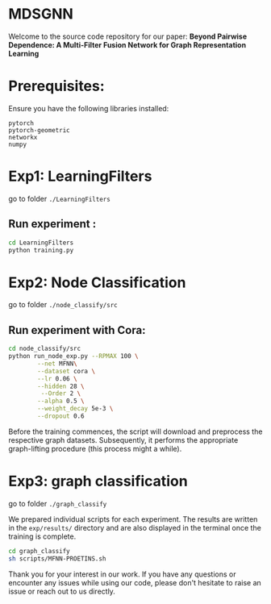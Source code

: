 # MDSGNN

Welcome to the source code repository for our paper: **Beyond Pairwise Dependence: A Multi-Filter Fusion Network for Graph Representation Learning**


# Prerequisites:
Ensure you have the following libraries installed:
```
pytorch
pytorch-geometric
networkx
numpy
```

# Exp1: LearningFilters
go to folder `./LearningFilters`

## Run experiment :
```sh
cd LearningFilters
python training.py
```

# Exp2: Node Classification 
go to folder `./node_classify/src`

## Run experiment with Cora:

```sh
cd node_classify/src
python run_node_exp.py --RPMAX 100 \
        --net MFNN\
        --dataset cora \
        --lr 0.06 \
        --hidden 28 \
         --Order 2 \
        --alpha 0.5 \
        --weight_decay 5e-3 \
        --dropout 0.6
```

Before the training commences, the script will download and preprocess the respective graph datasets. 
Subsequently, it performs the appropriate graph-lifting procedure (this process might a while).


# Exp3: graph classification
go to folder `./graph_classify`

We prepared individual scripts for each experiment. The results are written in the
`exp/results/` directory and are also displayed in the terminal once the training is
complete. 
```sh
cd graph_classify
sh scripts/MFNN-PROETINS.sh
```


 
Thank you for your interest in our work. If you have any questions or encounter any issues while using our code, please don't hesitate to raise an issue or reach out to us directly.


